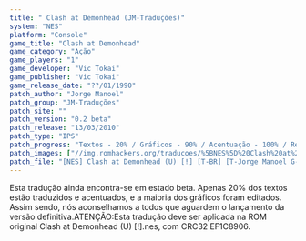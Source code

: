 ```yaml
---
title: " Clash at Demonhead (JM-Traduções)"
system: "NES"
platform: "Console"
game_title: "Clash at Demonhead"
game_category: "Ação"
game_players: "1"
game_developer: "Vic Tokai"
game_publisher: "Vic Tokai"
game_release_date: "??/01/1990"
patch_author: "Jorge Manoel"
patch_group: "JM-Traduções"
patch_site: ""
patch_version: "0.2 beta"
patch_release: "13/03/2010"
patch_type: "IPS"
patch_progress: "Textos - 20% / Gráficos - 90% / Acentuação - 100% / Revisão - 20%"
patch_images: ["//img.romhackers.org/traducoes/%5BNES%5D%20Clash%20at%20Demonhead%20-%20JM-Tradu%C3%A7%C3%B5es%20-%201.png","//img.romhackers.org/traducoes/%5BNES%5D%20Clash%20at%20Demonhead%20-%20JM-Tradu%C3%A7%C3%B5es%20-%202.png","//img.romhackers.org/traducoes/%5BNES%5D%20Clash%20at%20Demonhead%20-%20JM-Tradu%C3%A7%C3%B5es%20-%203.png"]
patch_file: "[NES] Clash at Demonhead (U) [!] [T-BR] [T-Jorge Manoel G-JM-Traduções] [V-BETA 0.2 A-2010].zip"
---
```

Esta tradução ainda encontra-se em estado beta. Apenas 20% dos textos estão traduzidos e acentuados, e a maioria dos gráficos foram editados. Assim sendo, nós aconselhamos a todos que aguardem o lançamento da versão definitiva.ATENÇÃO:Esta tradução deve ser aplicada na ROM original Clash at Demonhead (U) [!].nes, com CRC32 EF1C8906.